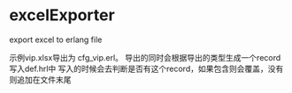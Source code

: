 # excelExporter
export excel to erlang file

示例vip.xlsx导出为 cfg_vip.erl。
导出的同时会根据导出的类型生成一个record 写入def.hrl中
  写入的时候会去判断是否有这个record，如果包含则会覆盖，没有则追加在文件末尾

